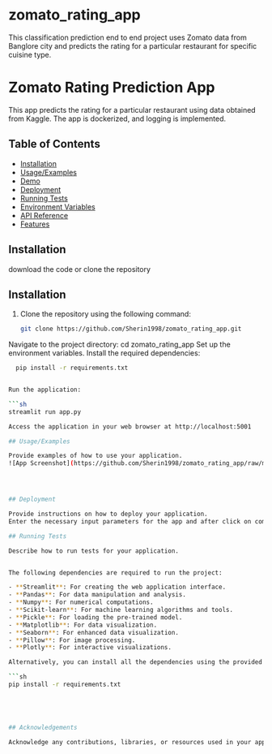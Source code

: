 # zomato_rating_app
This classification prediction end to end project uses Zomato data from Banglore city and predicts the rating for a particular restaurant for specific cuisine type.



# Zomato Rating Prediction App

This app predicts the rating for a particular restaurant using data obtained from Kaggle. The app is dockerized, and logging is implemented.

## Table of Contents

- [Installation](#installation)
- [Usage/Examples](#usage/examples)
- [Demo](#demo)
- [Deployment](#deployment)
- [Running Tests](#running-tests)
- [Environment Variables](#environment-variables)
- [API Reference](#api-reference)
- [Features](#features)



## Installation
download the code or clone the repository
## Installation

1. Clone the repository using the following command:


   ```sh
   git clone https://github.com/Sherin1998/zomato_rating_app.git
Navigate to the project directory:
cd zomato_rating_app
Set up the environment variables.
Install the required dependencies:


   ```sh
     pip install -r requirements.txt


Run the application:

  ```sh
   streamlit run app.py

Access the application in your web browser at http://localhost:5001

## Usage/Examples

Provide examples of how to use your application.
![App Screenshot](https://github.com/Sherin1998/zomato_rating_app/raw/main/Screenshot%202024-07-13%20184921.png)




## Deployment

Provide instructions on how to deploy your application.
Enter the necessary input parameters for the app and after click on compute rate to predict the rating for the particular restaurant

## Running Tests

Describe how to run tests for your application.


The following dependencies are required to run the project:

- **Streamlit**: For creating the web application interface.
- **Pandas**: For data manipulation and analysis.
- **Numpy**: For numerical computations.
- **Scikit-learn**: For machine learning algorithms and tools.
- **Pickle**: For loading the pre-trained model.
- **Matplotlib**: For data visualization.
- **Seaborn**: For enhanced data visualization.
- **Pillow**: For image processing.
- **Plotly**: For interactive visualizations.

Alternatively, you can install all the dependencies using the provided `requirements.txt` file:

```sh
pip install -r requirements.txt





## Acknowledgements

Acknowledge any contributions, libraries, or resources used in your application.
